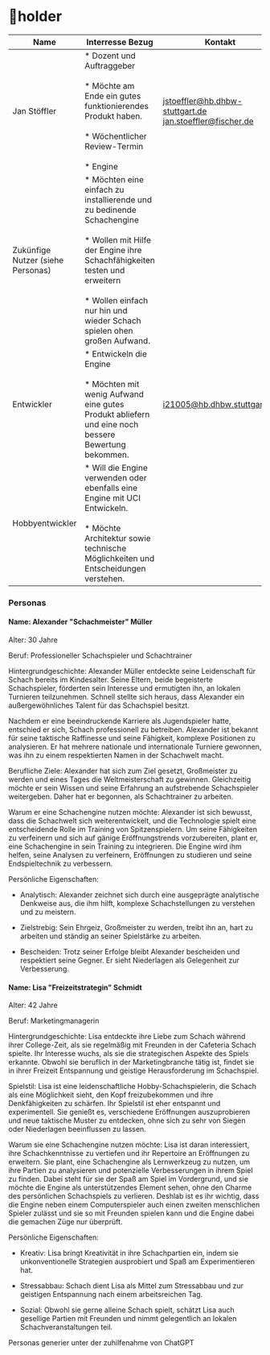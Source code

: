 # 🥩holder 

| **Name** | **Interresse Bezug** | **Kontakt** |
| --- | --- | --- |
| Jan Stöffler | *   Dozent und Auftraggeber<br>    <br>*   Möchte am Ende ein gutes funktionierendes Produkt haben.<br>    <br>*   Wöchentlicher Review-Termin<br>    <br>*   Engine | [jstoeffler@hb.dhbw-stuttgart.de](mailto:jstoeffler@hb.dhbw-stuttgart.de)  <br>[jan.stoeffler@fischer.de](mailto:jan.stoeffler@fischer.de) |
| Zukünfige Nutzer (siehe Personas) | *   Möchten eine einfach zu installierende und zu bedinende Schachengine<br>    <br>*   Wollen mit Hilfe der Engine ihre Schachfähigkeiten testen und erweitern<br>    <br>*   Wollen einfach nur hin und wieder Schach spielen ohen großen Aufwand. |     |
| Entwickler | *   Entwickeln die Engine<br>    <br>*   Möchten mit wenig Aufwand eine gutes Produkt abliefern und eine noch bessere Bewertung bekommen. | i21005@hb.dhbw.stuttgart.de |
| Hobbyentwickler | *   Will die Engine verwenden oder ebenfalls eine Engine mit UCI Entwickeln.<br>    <br>*   Möchte Architektur sowie technische Möglichkeiten und Entscheidungen verstehen. |     |

### Personas

#### Name: Alexander "Schachmeister" Müller

Alter: 30 Jahre

Beruf: Professioneller Schachspieler und Schachtrainer

Hintergrundgeschichte: Alexander Müller entdeckte seine Leidenschaft für Schach bereits im Kindesalter. Seine Eltern, beide begeisterte Schachspieler, förderten sein Interesse und ermutigten ihn, an lokalen Turnieren teilzunehmen. Schnell stellte sich heraus, dass Alexander ein außergewöhnliches Talent für das Schachspiel besitzt.

Nachdem er eine beeindruckende Karriere als Jugendspieler hatte, entschied er sich, Schach professionell zu betreiben. Alexander ist bekannt für seine taktische Raffinesse und seine Fähigkeit, komplexe Positionen zu analysieren. Er hat mehrere nationale und internationale Turniere gewonnen, was ihn zu einem respektierten Namen in der Schachwelt macht.

Berufliche Ziele: Alexander hat sich zum Ziel gesetzt, Großmeister zu werden und eines Tages die Weltmeisterschaft zu gewinnen. Gleichzeitig möchte er sein Wissen und seine Erfahrung an aufstrebende Schachspieler weitergeben. Daher hat er begonnen, als Schachtrainer zu arbeiten.

Warum er eine Schachengine nutzen möchte: Alexander ist sich bewusst, dass die Schachwelt sich weiterentwickelt, und die Technologie spielt eine entscheidende Rolle im Training von Spitzenspielern. Um seine Fähigkeiten zu verfeinern und sich auf gänige Eröffnungstrends vorzubereiten, plant er, eine Schachengine in sein Training zu integrieren. Die Engine wird ihm helfen, seine Analysen zu verfeinern, Eröffnungen zu studieren und seine Endspieltechnik zu verbessern.

Persönliche Eigenschaften:

*   Analytisch: Alexander zeichnet sich durch eine ausgeprägte analytische Denkweise aus, die ihm hilft, komplexe Schachstellungen zu verstehen und zu meistern.
    
*   Zielstrebig: Sein Ehrgeiz, Großmeister zu werden, treibt ihn an, hart zu arbeiten und ständig an seiner Spielstärke zu arbeiten.
    
*   Bescheiden: Trotz seiner Erfolge bleibt Alexander bescheiden und respektiert seine Gegner. Er sieht Niederlagen als Gelegenheit zur Verbesserung.
    

#### Name: Lisa "Freizeitstrategin" Schmidt

Alter: 42 Jahre

Beruf: Marketingmanagerin

Hintergrundgeschichte: Lisa entdeckte ihre Liebe zum Schach während ihrer College-Zeit, als sie regelmäßig mit Freunden in der Cafeteria Schach spielte. Ihr Interesse wuchs, als sie die strategischen Aspekte des Spiels erkannte. Obwohl sie beruflich in der Marketingbranche tätig ist, findet sie in ihrer Freizeit Entspannung und geistige Herausforderung im Schachspiel.

Spielstil: Lisa ist eine leidenschaftliche Hobby-Schachspielerin, die Schach als eine Möglichkeit sieht, den Kopf freizubekommen und ihre Denkfähigkeiten zu schärfen. Ihr Spielstil ist eher entspannt und experimentell. Sie genießt es, verschiedene Eröffnungen auszuprobieren und neue taktische Muster zu entdecken, ohne sich zu sehr von Siegen oder Niederlagen beeinflussen zu lassen.

Warum sie eine Schachengine nutzen möchte: Lisa ist daran interessiert, ihre Schachkenntnisse zu vertiefen und ihr Repertoire an Eröffnungen zu erweitern. Sie plant, eine Schachengine als Lernwerkzeug zu nutzen, um ihre Partien zu analysieren und potenzielle Verbesserungen in ihrem Spiel zu finden. Dabei steht für sie der Spaß am Spiel im Vordergrund, und sie möchte die Engine als unterstützendes Element sehen, ohne den Charme des persönlichen Schachspiels zu verlieren. Deshlab ist es ihr wichtig, dass die Engine neben einem Computerspieler auch einen zweiten menschlichen Spieler zulässt und sie so mit Freunden spielen kann und die Engine dabei die gemachen Züge nur überprüft.

Persönliche Eigenschaften:

*   Kreativ: Lisa bringt Kreativität in ihre Schachpartien ein, indem sie unkonventionelle Strategien ausprobiert und Spaß am Experimentieren hat.
    
*   Stressabbau: Schach dient Lisa als Mittel zum Stressabbau und zur geistigen Entspannung nach einem arbeitsreichen Tag.
    
*   Sozial: Obwohl sie gerne alleine Schach spielt, schätzt Lisa auch gesellige Partien mit Freunden und nimmt gelegentlich an lokalen Schachveranstaltungen teil.
    

Personas generier unter der zuhilfenahme von ChatGPT
